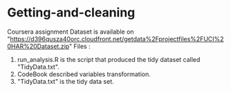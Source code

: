 # Getting-and-cleaning
Coursera assignment
Dataset is available on "https://d396qusza40orc.cloudfront.net/getdata%2Fprojectfiles%2FUCI%20HAR%20Dataset.zip"
Files :
  1) run_analysis.R is the script that produced the tidy dataset called "TidyData.txt".
  2) CodeBook described variables transformation.
  3) "TidyData.txt" is the tidy data set.
